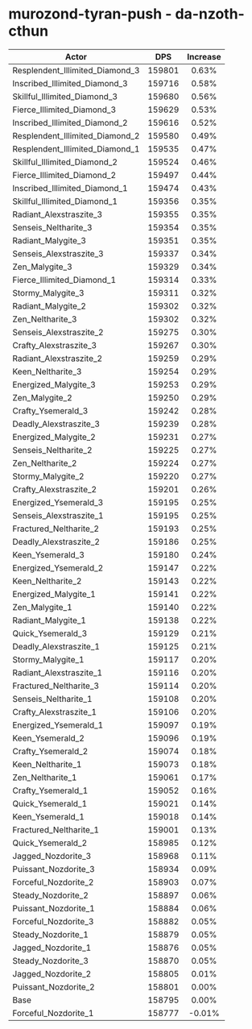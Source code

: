 # murozond-tyran-push - da-nzoth-cthun
| Actor | DPS | Increase |
|---|:---:|:---:|
|Resplendent_Illimited_Diamond_3|159801|0.63%|
|Inscribed_Illimited_Diamond_3|159716|0.58%|
|Skillful_Illimited_Diamond_3|159680|0.56%|
|Fierce_Illimited_Diamond_3|159629|0.53%|
|Inscribed_Illimited_Diamond_2|159616|0.52%|
|Resplendent_Illimited_Diamond_2|159580|0.49%|
|Resplendent_Illimited_Diamond_1|159535|0.47%|
|Skillful_Illimited_Diamond_2|159524|0.46%|
|Fierce_Illimited_Diamond_2|159497|0.44%|
|Inscribed_Illimited_Diamond_1|159474|0.43%|
|Skillful_Illimited_Diamond_1|159356|0.35%|
|Radiant_Alexstraszite_3|159355|0.35%|
|Senseis_Neltharite_3|159354|0.35%|
|Radiant_Malygite_3|159351|0.35%|
|Senseis_Alexstraszite_3|159337|0.34%|
|Zen_Malygite_3|159329|0.34%|
|Fierce_Illimited_Diamond_1|159314|0.33%|
|Stormy_Malygite_3|159311|0.32%|
|Radiant_Malygite_2|159302|0.32%|
|Zen_Neltharite_3|159302|0.32%|
|Senseis_Alexstraszite_2|159275|0.30%|
|Crafty_Alexstraszite_3|159267|0.30%|
|Radiant_Alexstraszite_2|159259|0.29%|
|Keen_Neltharite_3|159254|0.29%|
|Energized_Malygite_3|159253|0.29%|
|Zen_Malygite_2|159250|0.29%|
|Crafty_Ysemerald_3|159242|0.28%|
|Deadly_Alexstraszite_3|159239|0.28%|
|Energized_Malygite_2|159231|0.27%|
|Senseis_Neltharite_2|159225|0.27%|
|Zen_Neltharite_2|159224|0.27%|
|Stormy_Malygite_2|159220|0.27%|
|Crafty_Alexstraszite_2|159201|0.26%|
|Energized_Ysemerald_3|159195|0.25%|
|Senseis_Alexstraszite_1|159195|0.25%|
|Fractured_Neltharite_2|159193|0.25%|
|Deadly_Alexstraszite_2|159186|0.25%|
|Keen_Ysemerald_3|159180|0.24%|
|Energized_Ysemerald_2|159147|0.22%|
|Keen_Neltharite_2|159143|0.22%|
|Energized_Malygite_1|159141|0.22%|
|Zen_Malygite_1|159140|0.22%|
|Radiant_Malygite_1|159138|0.22%|
|Quick_Ysemerald_3|159129|0.21%|
|Deadly_Alexstraszite_1|159125|0.21%|
|Stormy_Malygite_1|159117|0.20%|
|Radiant_Alexstraszite_1|159116|0.20%|
|Fractured_Neltharite_3|159114|0.20%|
|Senseis_Neltharite_1|159108|0.20%|
|Crafty_Alexstraszite_1|159106|0.20%|
|Energized_Ysemerald_1|159097|0.19%|
|Keen_Ysemerald_2|159096|0.19%|
|Crafty_Ysemerald_2|159074|0.18%|
|Keen_Neltharite_1|159073|0.18%|
|Zen_Neltharite_1|159061|0.17%|
|Crafty_Ysemerald_1|159052|0.16%|
|Quick_Ysemerald_1|159021|0.14%|
|Keen_Ysemerald_1|159018|0.14%|
|Fractured_Neltharite_1|159001|0.13%|
|Quick_Ysemerald_2|158985|0.12%|
|Jagged_Nozdorite_3|158968|0.11%|
|Puissant_Nozdorite_3|158934|0.09%|
|Forceful_Nozdorite_2|158903|0.07%|
|Steady_Nozdorite_2|158897|0.06%|
|Puissant_Nozdorite_1|158884|0.06%|
|Forceful_Nozdorite_3|158882|0.05%|
|Steady_Nozdorite_1|158879|0.05%|
|Jagged_Nozdorite_1|158876|0.05%|
|Steady_Nozdorite_3|158870|0.05%|
|Jagged_Nozdorite_2|158805|0.01%|
|Puissant_Nozdorite_2|158801|0.00%|
|Base|158795|0.00%|
|Forceful_Nozdorite_1|158777|-0.01%|

